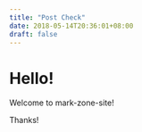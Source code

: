 ```yaml
---
title: "Post Check"
date: 2018-05-14T20:36:01+08:00
draft: false
---
```

# Hello!

Welcome to mark-zone-site!

Thanks!
